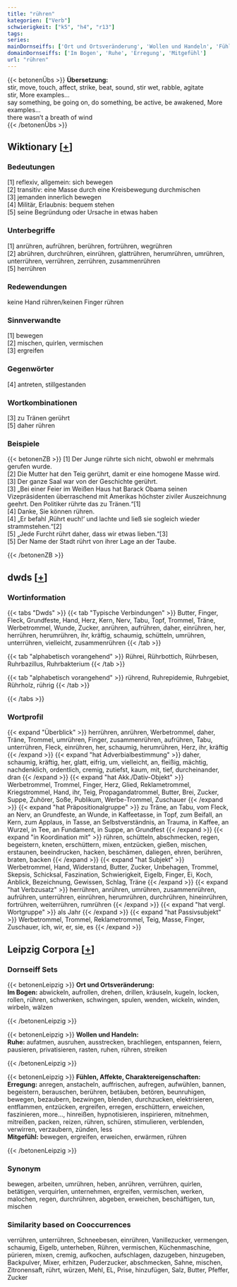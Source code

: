 ```yaml
---
title: "rühren"
kategorien: ["Verb"]
schwierigkeit: ["k5", "h4", "r13"]
tags:
series:
mainDornseiffs: ['Ort und Ortsveränderung', 'Wollen und Handeln', 'Fühlen, Affekte, Charaktereigenschaften']
domainDornseiffs: ['Im Bogen', 'Ruhe', 'Erregung', 'Mitgefühl']
url: "rühren"
---
```


{{< betonenÜbs >}}
**Übersetzung:**  
stir, move, touch, affect, strike, beat, sound, stir wet, rabble, agitate  
stir, More examples...  
say something, be going on, do something, be active, be awakened, More examples...  
there wasn’t a breath of wind  
{{< /betonenÜbs >}}

## Wiktionary [[+](https://de.wiktionary.org/wiki/rühren)]

### Bedeutungen
[1] reflexiv, allgemein: sich bewegen  
[2] transitiv: eine Masse durch eine Kreisbewegung durchmischen  
[3] jemanden innerlich bewegen  
[4] Militär, Erlaubnis: bequem stehen  
[5] seine Begründung oder Ursache in etwas haben  

### Unterbegriffe
[1] anrühren, aufrühren, berühren, fortrühren, wegrühren  
[2] abrühren, durchrühren, einrühren, glattrühren, herumrühren, umrühren, unterrühren, verrühren, zerrühren, zusammenrühren  
[5] herrühren  

### Redewendungen
keine Hand rühren/keinen Finger rühren  

### Sinnverwandte
[1] bewegen  
[2] mischen, quirlen, vermischen  
[3] ergreifen  

### Gegenwörter
[4] antreten, stillgestanden  

### Wortkombinationen
[3] zu Tränen gerührt  
[5] daher rühren  

### Beispiele
{{< betonenZB >}}
[1] Der Junge rührte sich nicht, obwohl er mehrmals gerufen wurde.  
[2] Die Mutter hat den Teig gerührt, damit er eine homogene Masse wird.  
[3] Der ganze Saal war von der Geschichte gerührt.  
[3] „Bei einer Feier im Weißen Haus hat Barack Obama seinen Vizepräsidenten überraschend mit Amerikas höchster ziviler Auszeichnung geehrt. Den Politiker rührte das zu Tränen.“[1]  
[4] Danke, Sie können rühren.  
[4] „Er befahl ‚Rührt euch!‘ und lachte und ließ sie sogleich wieder strammstehen.“[2]  
[5] „Jede Furcht rührt daher, dass wir etwas lieben.“[3]  
[5] Der Name der Stadt rührt von ihrer Lage an der Taube.  

{{< /betonenZB >}}


## dwds [[+](https://www.dwds.de/wb/rühren)]

### Wortinformation
{{< tabs "Dwds" >}}
{{< tab "Typische Verbindungen" >}}
Butter, Finger, Fleck, Grundfeste, Hand, Herz, Kern, Nerv, Tabu, Topf, Trommel, Träne, Werbetrommel, Wunde, Zucker, anrühren, aufrühren, daher, einrühren, her, herrühren, herumrühren, ihr, kräftig, schaumig, schütteln, umrühren, unterrühren, vielleicht, zusammenrühren
{{< /tab >}}

{{< tab "alphabetisch vorangehend" >}}
Rührei, Rührbottich, Rührbesen, Ruhrbazillus, Ruhrbakterium
{{< /tab >}}

{{< tab "alphabetisch vorangehend" >}}
rührend, Ruhrepidemie, Ruhrgebiet, Rührholz, rührig
{{< /tab >}}

{{< /tabs >}}

### Wortprofil
{{< expand "Überblick" >}} herrühren, anrühren, Werbetrommel, daher, Träne, Trommel, umrühren, Finger, zusammenrühren, aufrühren, Tabu, unterrühren, Fleck, einrühren, her, schaumig, herumrühren, Herz, ihr, kräftig {{< /expand >}}
{{< expand "hat Adverbialbestimmung" >}} daher, schaumig, kräftig, her, glatt, eifrig, um, vielleicht, an, fleißig, mächtig, nachdenklich, ordentlich, cremig, zutiefst, kaum, mit, tief, durcheinander, dran {{< /expand >}}
{{< expand "hat Akk./Dativ-Objekt" >}} Werbetrommel, Trommel, Finger, Herz, Glied, Reklametrommel, Kriegstrommel, Hand, ihr, Teig, Propagandatrommel, Butter, Brei, Zucker, Suppe, Zuhörer, Soße, Publikum, Werbe-Trommel, Zuschauer {{< /expand >}}
{{< expand "hat Präpositionalgruppe" >}} zu Träne, an Tabu, vom Fleck, an Nerv, an Grundfeste, an Wunde, in Kaffeetasse, in Topf, zum Beifall, an Kern, zum Applaus, in Tasse, an Selbstverständnis, an Trauma, in Kaffee, an Wurzel, in Tee, an Fundament, in Suppe, an Grundfest {{< /expand >}}
{{< expand "in Koordination mit" >}} rühren, schütteln, abschmecken, regen, begeistern, kneten, erschüttern, mixen, entzücken, gießen, mischen, erstaunen, beeindrucken, hacken, beschämen, daliegen, ehren, berühren, braten, backen {{< /expand >}}
{{< expand "hat Subjekt" >}} Werbetrommel, Hand, Widerstand, Butter, Zucker, Unbehagen, Trommel, Skepsis, Schicksal, Faszination, Schwierigkeit, Eigelb, Finger, Ei, Koch, Anblick, Bezeichnung, Gewissen, Schlag, Träne {{< /expand >}}
{{< expand "hat Verbzusatz" >}} herrühren, anrühren, umrühren, zusammenrühren, aufrühren, unterrühren, einrühren, herumrühren, durchrühren, hineinrühren, fortrühren, weiterrühren, rumrühren {{< /expand >}}
{{< expand "hat vergl. Wortgruppe" >}} als Jahr {{< /expand >}}
{{< expand "hat Passivsubjekt" >}} Werbetrommel, Trommel, Reklametrommel, Teig, Masse, Finger, Zuschauer, ich, wir, er, sie, es {{< /expand >}}

## Leipzig Corpora [[+](https://corpora.uni-leipzig.de/en/res?word=rühren&corpusId=deu_newscrawl-public_2018)]

### Dornseiff Sets
{{< betonenLeipzig >}}
**Ort und Ortsveränderung:**  
**Im Bogen:** abwickeln, aufrollen, drehen, drillen, kräuseln, kugeln, locken, rollen, rühren, schwenken, schwingen, spulen, wenden, wickeln, winden, wirbeln, wälzen  

{{< /betonenLeipzig >}}


{{< betonenLeipzig >}}
**Wollen und Handeln:**  
**Ruhe:** aufatmen, ausruhen, ausstrecken, brachliegen, entspannen, feiern, pausieren, privatisieren, rasten, ruhen, rühren, streiken  

{{< /betonenLeipzig >}}


{{< betonenLeipzig >}}
**Fühlen, Affekte, Charaktereigenschaften:**  
**Erregung:** anregen, anstacheln, auffrischen, aufregen, aufwühlen, bannen, begeistern, berauschen, berühren, betäuben, betören, beunruhigen, bewegen, bezaubern, bezwingen, blenden, durchzucken, elektrisieren, entflammen, entzücken, ergreifen, erregen, erschüttern, erweichen, faszinieren, more..., hinreißen, hypnotisieren, inspirieren, mitnehmen, mitreißen, packen, reizen, rühren, schüren, stimulieren, verblenden, verwirren, verzaubern, zünden, less  
**Mitgefühl:** bewegen, ergreifen, erweichen, erwärmen, rühren  

{{< /betonenLeipzig >}}

### Synonym
bewegen, arbeiten, umrühren, heben, anrühren, verrühren, quirlen, betätigen, verquirlen, unternehmen, ergreifen, vermischen, werken, malochen, regen, durchrühren, abgeben, erweichen, beschäftigen, tun, mischen


### Similarity based on Cooccurrences
verrühren, unterrühren, Schneebesen, einrühren, Vanillezucker, vermengen, schaumig, Eigelb, unterheben, Rühren, vermischen, Küchenmaschine, pürieren, mixen, cremig, aufkochen, aufschlagen, dazugeben, hinzugeben, Backpulver, Mixer, erhitzen, Puderzucker, abschmecken, Sahne, mischen, Zitronensaft, rührt, würzen, Mehl, EL, Prise, hinzufügen, Salz, Butter, Pfeffer, Zucker

